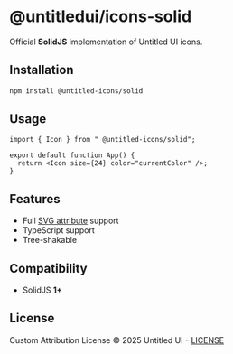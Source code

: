 # @untitledui/icons-solid

Official **SolidJS** implementation of Untitled UI icons.

## Installation

```bash
npm install @untitled-icons/solid
```

## Usage

```tsx
import { Icon } from " @untitled-icons/solid";

export default function App() {
  return <Icon size={24} color="currentColor" />;
}
```

## Features

- Full [SVG attribute](https://developer.mozilla.org/en-US/docs/Web/SVG/Attribute) support
- TypeScript support
- Tree-shakable

## Compatibility

- SolidJS **1+**

## License

Custom Attribution License © 2025 Untitled UI - [LICENSE](../LICENSE.MD)
